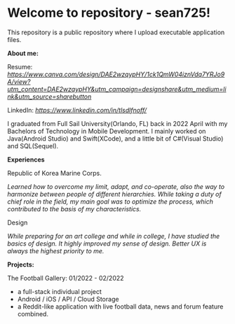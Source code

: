 # Welcome to repository - sean725!

This repository is a public repository where I upload executable application files.

**About me:**

Resume: *https://www.canva.com/design/DAE2wzqypHY/1ck1QmW04iznVdq7YRJo9A/view?utm_content=DAE2wzqypHY&utm_campaign=designshare&utm_medium=link&utm_source=sharebutton*

LinkedIn: *https://www.linkedin.com/in/tlsdlfnoff/*

I graduated from Full Sail University(Orlando, FL) back in 2022 April with my Bachelors of Technology in Mobile Development. I mainly worked on Java(Android Studio) and Swift(XCode), and a little bit of C#(Visual Studio) and SQL(Sequel).

**Experiences**

Republic of Korea Marine Corps.

*Learned how to overcome my limit, adapt, and co-operate, also the way to harmonize between people of different hierarchies. While taking a duty of chief role in the field, my main goal was to optimize the process, which contributed to the basis of my characteristics.*

Design 

*While preparing for an art college and while in college, 
I have studied the basics of design. It highly improved my sense of design. Better UX is always the highest priority to me.*

**Projects:**

The Football Gallery: 01/2022 - 02/2022

- a full-stack individual project
- Android / iOS / API / Cloud Storage
- a Reddit-like application with live football data, news and forum feature combined. 
